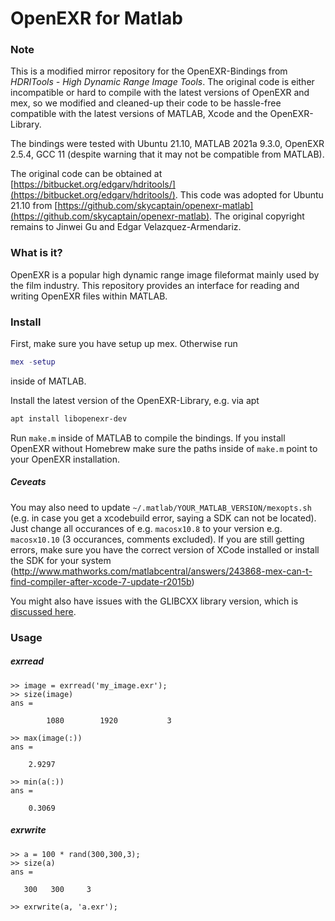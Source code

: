 # OpenEXR for Matlab

### Note
This is a modified mirror repository for the OpenEXR-Bindings from *HDRITools - High Dynamic Range Image Tools*. The original code is either incompatible or hard to compile with the latest versions of OpenEXR and mex, so we modified and cleaned-up their code to be hassle-free compatible with the latest versions of MATLAB, Xcode and the OpenEXR-Library.

The bindings were tested with Ubuntu 21.10, MATLAB 2021a 9.3.0, OpenEXR 2.5.4, GCC 11 (despite warning that it may not be compatible from MATLAB).

The original code can be obtained at [https://bitbucket.org/edgarv/hdritools/](https://bitbucket.org/edgarv/hdritools/). This code was adopted for Ubuntu 21.10 from [https://github.com/skycaptain/openexr-matlab](https://github.com/skycaptain/openexr-matlab). The original copyright remains to Jinwei Gu and Edgar Velazquez-Armendariz.

### What is it?
OpenEXR is a popular high dynamic range image fileformat mainly used by the film industry. This repository provides an interface for reading and writing OpenEXR files within MATLAB.

### Install
First, make sure you have setup up mex. Otherwise run
```matlab
mex -setup
```
inside of MATLAB.

Install the latest version of the OpenEXR-Library, e.g. via apt
```bash
apt install libopenexr-dev
```

Run `make.m` inside of MATLAB to compile the bindings. If you install  OpenEXR without Homebrew make sure the paths inside of `make.m` point to your OpenEXR installation.

##### Ceveats
You may also need to update `~/.matlab/YOUR_MATLAB_VERSION/mexopts.sh` (e.g. in case you get a xcodebuild error, saying a SDK can not be located). Just change all occurances of e.g. `macosx10.8` to your version e.g. `macosx10.10` (3 occurances, comments excluded). If you are still getting errors, make sure you have the correct version of XCode installed or install the SDK for your system (http://www.mathworks.com/matlabcentral/answers/243868-mex-can-t-find-compiler-after-xcode-7-update-r2015b)

You might also have issues with the GLIBCXX library version, which is [discussed here](https://de.mathworks.com/matlabcentral/answers/643300-why-do-i-receive-the-error-libstdc-so-6-version-glibcxx_3-4-22-not-found-when-trying-to-star).

### Usage
##### exrread
	>> image = exrread('my_image.exr');
	>> size(image)
	ans =

	        1080        1920           3

	>> max(image(:))
	ans =

	    2.9297

	>> min(a(:))
	ans =

	    0.3069

##### exrwrite
	>> a = 100 * rand(300,300,3);
	>> size(a)
	ans =

	   300   300     3

	>> exrwrite(a, 'a.exr');
